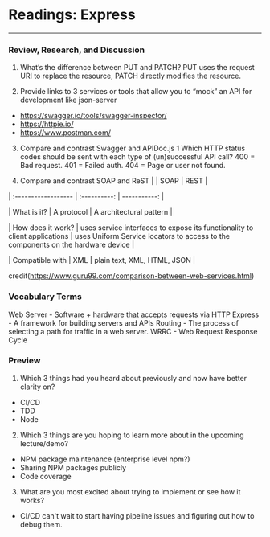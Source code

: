# Readings: Express
-----------------------

### Review, Research, and Discussion

1. What’s the difference between PUT and PATCH?
   PUT uses the request URI to replace the resource, PATCH directly modifies the resource.

2. Provide links to 3 services or tools that allow you to “mock” an API for development like json-server
  - https://swagger.io/tools/swagger-inspector/
  - https://httpie.io/
  - https://www.postman.com/

3. Compare and contrast Swagger and APIDoc.js 1 Which HTTP status codes should be sent with each type of (un)successful API call?
  400 = Bad request.
  401 = Failed auth.
  404 = Page or user not found.


4. Compare and contrast SOAP and ReST
  |                     | SOAP         | REST                         |

  | :------------------ | :----------: | -----------:                 |

  |  What is it?        | A protocol   | A architectural pattern      |

  |  How does it work?  | uses service interfaces to expose its functionality to client applications  | uses Uniform Service locators to access to the components on the hardware device |

  |  Compatible with    | XML           | plain text, XML, HTML, JSON |

  credit(https://www.guru99.com/comparison-between-web-services.html)


### Vocabulary Terms

Web Server - Software + hardware that accepts requests via HTTP
Express - A framework for building servers and APIs
Routing - The process of selecting a path for traffic in a web server.
WRRC - Web Request Response Cycle


### Preview

1. Which 3 things had you heard about previously and now have better clarity on?
  - CI/CD
  - TDD
  - Node
2. Which 3 things are you hoping to learn more about in the upcoming lecture/demo?
  - NPM package maintenance (enterprise level npm?)
  - Sharing NPM packages publicly
  - Code coverage
3. What are you most excited about trying to implement or see how it works?
  - CI/CD can't wait to start having pipeline issues and figuring out how to debug them.